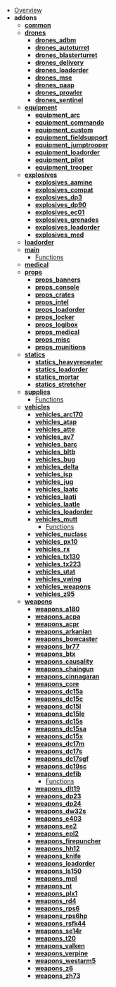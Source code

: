 - [Overview](armoury/README.md)
- **addons**
  - **[common](armoury/addons/common/README.md)**
  - **[drones](armoury/addons/drones/README.md)**
    - **[drones_adbm](armoury/addons/drones/adbm/README.md)**
    - **[drones_autoturret](armoury/addons/drones/autoturret/README.md)**
    - **[drones_blasterturret](armoury/addons/drones/blasterturret/README.md)**
    - **[drones_delivery](armoury/addons/drones/delivery/README.md)**
    - **[drones_loadorder](armoury/addons/drones/loadorder/README.md)**
    - **[drones_mse](armoury/addons/drones/mse/README.md)**
    - **[drones_paap](armoury/addons/drones/paap/README.md)**
    - **[drones_prowler](armoury/addons/drones/prowler/README.md)**
    - **[drones_sentinel](armoury/addons/drones/sentinel/README.md)**
  - **[equipment](armoury/addons/equipment/README.md)**
    - **[equipment_arc](armoury/addons/equipment/arc/README.md)**
    - **[equipment_commando](armoury/addons/equipment/commando/README.md)**
    - **[equipment_custom](armoury/addons/equipment/custom/README.md)**
    - **[equipment_fieldsupport](armoury/addons/equipment/fieldsupport/README.md)**
    - **[equipment_jumptrooper](armoury/addons/equipment/jumptrooper/README.md)**
    - **[equipment_loadorder](armoury/addons/equipment/loadorder/README.md)**
    - **[equipment_pilot](armoury/addons/equipment/pilot/README.md)**
    - **[equipment_trooper](armoury/addons/equipment/trooper/README.md)**
  - **[explosives](armoury/addons/explosives/README.md)**
    - **[explosives_aamine](armoury/addons/explosives/aamine/README.md)**
    - **[explosives_compat](armoury/addons/explosives/compat/README.md)**
    - **[explosives_dp3](armoury/addons/explosives/dp3/README.md)**
    - **[explosives_dp90](armoury/addons/explosives/dp90/README.md)**
    - **[explosives_ec01](armoury/addons/explosives/ec01/README.md)**
    - **[explosives_grenades](armoury/addons/explosives/grenades/README.md)**
    - **[explosives_loadorder](armoury/addons/explosives/loadorder/README.md)**
    - **[explosives_med](armoury/addons/explosives/med/README.md)**
  - **[loadorder](armoury/addons/loadorder/README.md)**
  - **[main](armoury/addons/main/README.md)**
    - [Functions](armoury/addons/main/functions.md)
  - **[medical](armoury/addons/medical/README.md)**
  - **[props](armoury/addons/props/README.md)**
    - **[props_banners](armoury/addons/props/banners/README.md)**
    - **[props_console](armoury/addons/props/console/README.md)**
    - **[props_crates](armoury/addons/props/crates/README.md)**
    - **[props_intel](armoury/addons/props/intel/README.md)**
    - **[props_loadorder](armoury/addons/props/loadorder/README.md)**
    - **[props_locker](armoury/addons/props/locker/README.md)**
    - **[props_logibox](armoury/addons/props/logibox/README.md)**
    - **[props_medical](armoury/addons/props/medical/README.md)**
    - **[props_misc](armoury/addons/props/misc/README.md)**
    - **[props_munitions](armoury/addons/props/munitions/README.md)**
  - **[statics](armoury/addons/statics/README.md)**
    - **[statics_heavyrepeater](armoury/addons/statics/heavyrepeater/README.md)**
    - **[statics_loadorder](armoury/addons/statics/loadorder/README.md)**
    - **[statics_mortar](armoury/addons/statics/mortar/README.md)**
    - **[statics_stretcher](armoury/addons/statics/stretcher/README.md)**
  - **[supplies](armoury/addons/supplies/README.md)**
    - [Functions](armoury/addons/supplies/functions.md)
  - **[vehicles](armoury/addons/vehicles/README.md)**
    - **[vehicles_arc170](armoury/addons/vehicles/arc170/README.md)**
    - **[vehicles_atap](armoury/addons/vehicles/atap/README.md)**
    - **[vehicles_atte](armoury/addons/vehicles/atte/README.md)**
    - **[vehicles_av7](armoury/addons/vehicles/av7/README.md)**
    - **[vehicles_barc](armoury/addons/vehicles/barc/README.md)**
    - **[vehicles_bltb](armoury/addons/vehicles/bltb/README.md)**
    - **[vehicles_bug](armoury/addons/vehicles/bug/README.md)**
    - **[vehicles_delta](armoury/addons/vehicles/delta/README.md)**
    - **[vehicles_isp](armoury/addons/vehicles/isp/README.md)**
    - **[vehicles_jug](armoury/addons/vehicles/jug/README.md)**
    - **[vehicles_laatc](armoury/addons/vehicles/laatc/README.md)**
    - **[vehicles_laati](armoury/addons/vehicles/laati/README.md)**
    - **[vehicles_laatle](armoury/addons/vehicles/laatle/README.md)**
    - **[vehicles_loadorder](armoury/addons/vehicles/loadorder/README.md)**
    - **[vehicles_mutt](armoury/addons/vehicles/mutt/README.md)**
      - [Functions](armoury/addons/vehicles/mutt/functions.md)
    - **[vehicles_nuclass](armoury/addons/vehicles/nuclass/README.md)**
    - **[vehicles_px10](armoury/addons/vehicles/px10/README.md)**
    - **[vehicles_rx](armoury/addons/vehicles/rx/README.md)**
    - **[vehicles_tx130](armoury/addons/vehicles/tx130/README.md)**
    - **[vehicles_tx223](armoury/addons/vehicles/tx223/README.md)**
    - **[vehicles_utat](armoury/addons/vehicles/utat/README.md)**
    - **[vehicles_vwing](armoury/addons/vehicles/vwing/README.md)**
    - **[vehicles_weapons](armoury/addons/vehicles/weapons/README.md)**
    - **[vehicles_z95](armoury/addons/vehicles/z95/README.md)**
  - **[weapons](armoury/addons/weapons/README.md)**
    - **[weapons_a180](armoury/addons/weapons/a180/README.md)**
    - **[weapons_acpa](armoury/addons/weapons/acpa/README.md)**
    - **[weapons_acpr](armoury/addons/weapons/acpr/README.md)**
    - **[weapons_arkanian](armoury/addons/weapons/arkanian/README.md)**
    - **[weapons_bowcaster](armoury/addons/weapons/bowcaster/README.md)**
    - **[weapons_br77](armoury/addons/weapons/br77/README.md)**
    - **[weapons_btx](armoury/addons/weapons/btx/README.md)**
    - **[weapons_causality](armoury/addons/weapons/causality/README.md)**
    - **[weapons_chaingun](armoury/addons/weapons/chaingun/README.md)**
    - **[weapons_cinnagaran](armoury/addons/weapons/cinnagaran/README.md)**
    - **[weapons_core](armoury/addons/weapons/core/README.md)**
    - **[weapons_dc15a](armoury/addons/weapons/dc15a/README.md)**
    - **[weapons_dc15c](armoury/addons/weapons/dc15c/README.md)**
    - **[weapons_dc15l](armoury/addons/weapons/dc15l/README.md)**
    - **[weapons_dc15le](armoury/addons/weapons/dc15le/README.md)**
    - **[weapons_dc15s](armoury/addons/weapons/dc15s/README.md)**
    - **[weapons_dc15sa](armoury/addons/weapons/dc15sa/README.md)**
    - **[weapons_dc15x](armoury/addons/weapons/dc15x/README.md)**
    - **[weapons_dc17m](armoury/addons/weapons/dc17m/README.md)**
    - **[weapons_dc17s](armoury/addons/weapons/dc17s/README.md)**
    - **[weapons_dc17sgf](armoury/addons/weapons/dc17sgf/README.md)**
    - **[weapons_dc19sc](armoury/addons/weapons/dc19sc/README.md)**
    - **[weapons_defib](armoury/addons/weapons/defib/README.md)**
      - [Functions](armoury/addons/weapons/defib/functions.md)
    - **[weapons_dlt19](armoury/addons/weapons/dlt19/README.md)**
    - **[weapons_dp23](armoury/addons/weapons/dp23/README.md)**
    - **[weapons_dp24](armoury/addons/weapons/dp24/README.md)**
    - **[weapons_dw32s](armoury/addons/weapons/dw32s/README.md)**
    - **[weapons_e403](armoury/addons/weapons/e403/README.md)**
    - **[weapons_ee2](armoury/addons/weapons/ee2/README.md)**
    - **[weapons_epl2](armoury/addons/weapons/epl2/README.md)**
    - **[weapons_firepuncher](armoury/addons/weapons/firepuncher/README.md)**
    - **[weapons_hh12](armoury/addons/weapons/hh12/README.md)**
    - **[weapons_knife](armoury/addons/weapons/knife/README.md)**
    - **[weapons_loadorder](armoury/addons/weapons/loadorder/README.md)**
    - **[weapons_ls150](armoury/addons/weapons/ls150/README.md)**
    - **[weapons_mpl](armoury/addons/weapons/mpl/README.md)**
    - **[weapons_nt](armoury/addons/weapons/nt/README.md)**
    - **[weapons_plx1](armoury/addons/weapons/plx1/README.md)**
    - **[weapons_rd4](armoury/addons/weapons/rd4/README.md)**
    - **[weapons_rps6](armoury/addons/weapons/rps6/README.md)**
    - **[weapons_rps6hp](armoury/addons/weapons/rps6hp/README.md)**
    - **[weapons_rsfk44](armoury/addons/weapons/rsfk44/README.md)**
    - **[weapons_se14r](armoury/addons/weapons/se14r/README.md)**
    - **[weapons_t20](armoury/addons/weapons/t20/README.md)**
    - **[weapons_valken](armoury/addons/weapons/valken/README.md)**
    - **[weapons_verpine](armoury/addons/weapons/verpine/README.md)**
    - **[weapons_westarm5](armoury/addons/weapons/westarm5/README.md)**
    - **[weapons_z6](armoury/addons/weapons/z6/README.md)**
    - **[weapons_zh73](armoury/addons/weapons/zh73/README.md)**
